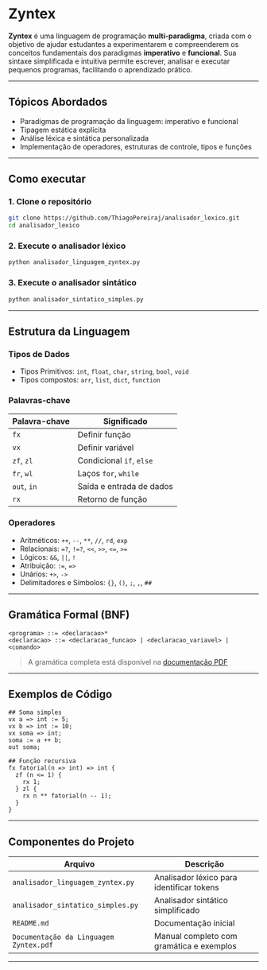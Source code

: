 # Zyntex

**Zyntex** é uma linguagem de programação **multi-paradigma**, criada com o objetivo de ajudar estudantes a experimentarem e compreenderem os conceitos fundamentais dos paradigmas **imperativo** e **funcional**. Sua sintaxe simplificada e intuitiva permite escrever, analisar e executar pequenos programas, facilitando o aprendizado prático.

---

## Tópicos Abordados

- Paradigmas de programação da linguagem: imperativo e funcional
- Tipagem estática explícita
- Análise léxica e sintática personalizada
- Implementação de operadores, estruturas de controle, tipos e funções

---

## Como executar

### 1. Clone o repositório

```bash
git clone https://github.com/ThiagoPereiraj/analisador_lexico.git
cd analisador_lexico
```

### 2. Execute o analisador léxico

```bash
python analisador_linguagem_zyntex.py
```

### 3. Execute o analisador sintático

```bash
python analisador_sintatico_simples.py
```

---

## Estrutura da Linguagem

### Tipos de Dados

- Tipos Primitivos: `int`, `float`, `char`, `string`, `bool`, `void`
- Tipos compostos: `arr`, `list`, `dict`, `function`

### Palavras-chave

| Palavra-chave | Significado |
|---------------|-------------|
| `fx`          | Definir função |
| `vx`          | Definir variável |
| `zf`, `zl`    | Condicional `if`, `else` |
| `fr`, `wl`    | Laços `for`, `while` |
| `out`, `in`   | Saída e entrada de dados |
| `rx`          | Retorno de função |

### Operadores

- Aritméticos: `++`, `--`, `**`, `//`, `rd`, `exp`
- Relacionais: `=?`, `!=?`, `<<`, `>>`, `<=`, `>=`
- Lógicos: `&&`, `||`, `!`
- Atribuição: `:=`, `=>`
- Unários: `+>`, `->`
- Delimitadores e Símbolos: `{}`, `()`, `;`, `,`, `##`

---

## Gramática Formal (BNF)

```bnf
<programa> ::= <declaracao>*
<declaracao> ::= <declaracao_funcao> | <declaracao_variavel> | <comando>
```

> A gramática completa está disponível na [documentação PDF](./Documentação%20da%20Linguagem%20Zyntex.pdf)

---

## Exemplos de Código

```zyntex
## Soma simples
vx a => int := 5;
vx b => int := 10;
vx soma => int;
soma := a ++ b;
out soma;

## Função recursiva
fx fatorial(n => int) => int {
  zf (n <= 1) {
    rx 1;
  } zl {
    rx n ** fatorial(n -- 1);
  }
}
```

---

## Componentes do Projeto

| Arquivo                          | Descrição                                 |
|----------------------------------|-------------------------------------------|
| `analisador_linguagem_zyntex.py`| Analisador léxico para identificar tokens |
| `analisador_sintatico_simples.py`| Analisador sintático simplificado         |
| `README.md`                     | Documentação inicial                      |
| `Documentação da Linguagem Zyntex.pdf` | Manual completo com gramática e exemplos |

---